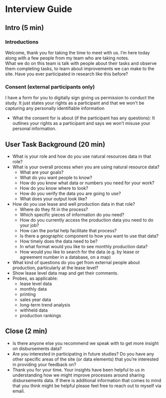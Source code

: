 # Interview Guide

## Intro (5 min)
### Introductions
Welcome, thank you for taking the time to meet with us.  I’m here today along with a few people from my team who are taking notes.  
What we do on this team is talk with people about their tasks and observe them completing tasks, to learn about improvements we can make to the site.  Have you ever participated in research like this before?
### Consent (external participants only)
I have a form for you to digitally sign giving us permission to conduct the study. It just states your rights as a participant and that we won't be capturing any personally identifiable information
* What the consent for is about (if the participant has any questions): It outlines your rights as a participant and says we won’t misuse your personal information.


## User Task Background  (20 min)
* What is your role and how do you use natural resources data in that role?
* What is your overall process when you are using natural resource data?
  - What are your goals?
  - What do you want people to know?
  - How do you know what data or numbers you need for your work?
  - How do you know where to look?
  - How do you verify the data you are going to use?
  - What does your output look like?
* How do you use lease and well production data in that role?
  - Where do they fit in the process?
  - Which specific pieces of information do you need?
  - How do you currently access the production data you need to do your job?
  - How can the portal help facilitate that process?
  - Is there a geographic component to how you want to use that data?
  - How timely does the data need to be?
  - In what format would you like to see monthly production data?
  - How would you like to search for the data (e.g. by lease or agreement number in a database, on a map)
* What kind of questions do you get from external people about production, particularly at the lease level?
* Show lease level data map and get their comments.
* Probes, as applicable:
  - lease level data
  - monthly data
  - printing
  - sales year data
  - long-term trend analysis
  - withheld data
  - production rankings

## Close (2 min)
* Is there anyone else you recommend we speak with to get more insight on disbursements data?
* Are you interested in participating in future studies? Do you have any other specific areas of the site (or data elements) that you’re interested in providing your feedback on?
* Thank you for your time. Your insights have been helpful to us in understanding how we might improve processes around sharing disbursements data. If there is additional information that comes to mind that you think might be helpful please feel free to reach out to myself via email.
